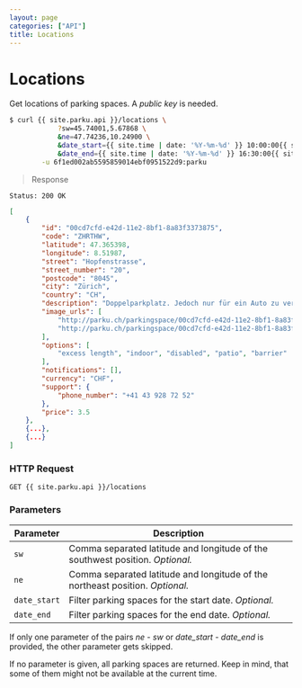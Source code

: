```yaml
---
layout: page
categories: ["API"]
title: Locations
---
```


# Locations

Get locations of parking spaces. A _public key_ is needed.

```sh
$ curl {{ site.parku.api }}/locations \
			?sw=45.74001,5.67868 \
			&ne=47.74236,10.24900 \
			&date_start={{ site.time | date: '%Y-%m-%d' }} 10:00:00{{ site.time | date: '%z' }} \
			&date_end={{ site.time | date: '%Y-%m-%d' }} 16:30:00{{ site.time | date: '%z' }} \
		-u 6f1ed002ab5595859014ebf0951522d9:parku
```

> Response

```nginx
Status: 200 OK
```
```json
[
	{
		"id": "00cd7cfd-e42d-11e2-8bf1-8a83f3373875",
		"code": "ZHRTHW",
		"latitude": 47.365398,
		"longitude": 8.51987,
		"street": "Hopfenstrasse",
		"street_number": "20",
		"postcode": "8045",
		"city": "Zürich",
		"country": "CH",
		"description": "Doppelparkplatz. Jedoch nur für ein Auto zu vermieten. Die andere Hälfte wird benötigt. Aufteilung wie im Bild.",
		"image_urls": [
			"http://parku.ch/parkingspace/00cd7cfd-e42d-11e2-8bf1-8a83f3373875/image",
			"http://parku.ch/parkingspace/00cd7cfd-e42d-11e2-8bf1-8a83f3373875/image"
		],
		"options": [
			"excess length", "indoor", "disabled", "patio", "barrier"
		],
		"notifications": [],
		"currency": "CHF",
		"support": {
			"phone_number": "+41 43 928 72 52"
		},
		"price": 3.5
	},
	{...},
	{...}
]
```

### HTTP Request

`GET {{ site.parku.api }}/locations`

### Parameters

Parameter		 | Description
---					 | ---
`sw`					| Comma separated latitude and longitude of the southwest position. _Optional._
`ne`					| Comma separated latitude and longitude of the northeast position. _Optional._
`date_start`	| Filter parking spaces for the start date. _Optional._
`date_end`		| Filter parking spaces for the end date. _Optional._

If only one parameter of the pairs _ne_ - _sw_ or _date\_start_ - _date\_end_ is provided, the other parameter gets skipped.

If no parameter is given, all parking spaces are returned. Keep in mind, that some of them might not be available at the current time.

